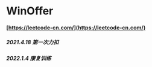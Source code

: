 # WinOffer

**[https://leetcode-cn.com/](https://leetcode-cn.com/)**

##### 2021.4.18 第一次力扣

##### 2022.1.4 康复训练
